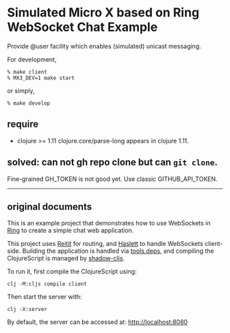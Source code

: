 # Simulated Micro X based on Ring WebSocket Chat Example

Provide @user facility which enables (simulated) unicast messaging.

For development,

```
% make client
% MX3_DEV=1 make start
```

or simply,

```
% make develop
```

## require

- clojure >= 1.11
  clojure.core/parse-long appears in clojure 1.11.

## solved: can not gh repo clone but can `git clone`.

Fine-grained GH\_TOKEN is not good yet.
Use classic GITHUB\_API\_TOKEN.

---

## original documents

This is an example project that demonstrates how to use WebSockets in
[Ring][] to create a simple chat web application.

This project uses [Reitit][] for routing, and [Haslett][] to handle
WebSockets client-side. Building the application is handled via
[tools.deps], and compiling the ClojureScript is managed by
[shadow-cljs].

To run it, first compile the ClojureScript using:

    clj -M:cljs compile client

Then start the server with:

    clj -X:server

By default, the server can be accessed at: <http://localhost:8080>

[Ring]: https://github.com/ring-clojure/ring
[Reitit]: https://github.com/metosin/reitit
[Haslett]: https://github.com/weavejester/haslett
[tools.deps]: https://github.com/clojure/tools.deps
[shadow-cljs]: https://github.com/thheller/shadow-cljs
